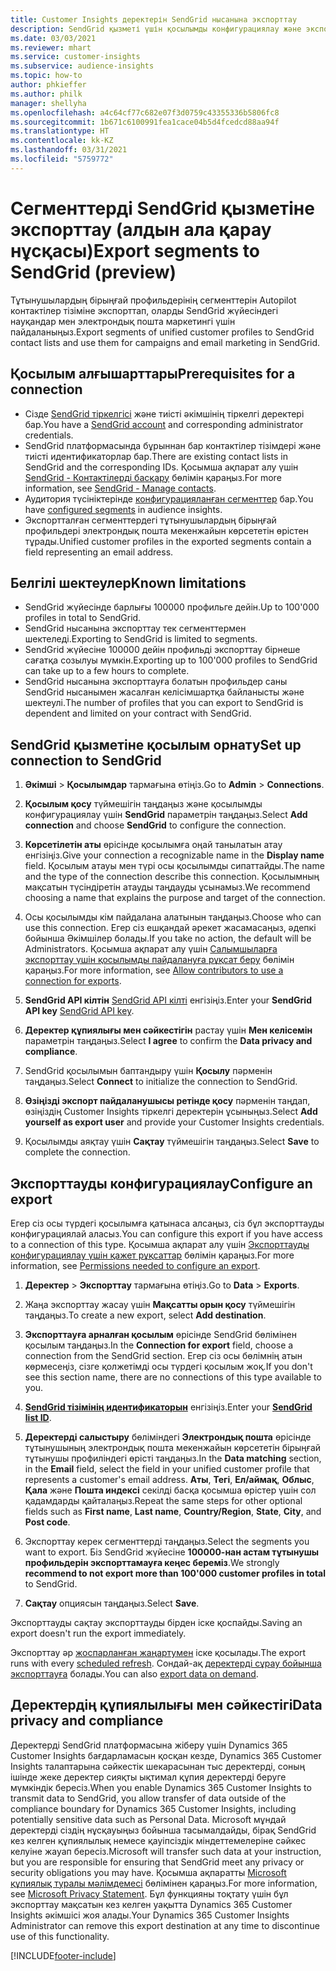 ```yaml
---
title: Customer Insights деректерін SendGrid нысанына экспорттау
description: SendGrid қызметі үшін қосылымды конфигурациялау және экспорттау жолы туралы ақпарат.
ms.date: 03/03/2021
ms.reviewer: mhart
ms.service: customer-insights
ms.subservice: audience-insights
ms.topic: how-to
author: phkieffer
ms.author: philk
manager: shellyha
ms.openlocfilehash: a4c64cf77c682e07f3d0759c43355336b5806fc8
ms.sourcegitcommit: 1b671c6100991fea1cace04b5d4fcedcd88aa94f
ms.translationtype: HT
ms.contentlocale: kk-KZ
ms.lasthandoff: 03/31/2021
ms.locfileid: "5759772"
---
```

# <a name="export-segments-to-sendgrid-preview"></a><span data-ttu-id="303f3-103">Сегменттерді SendGrid қызметіне экспорттау (алдын ала қарау нұсқасы)</span><span class="sxs-lookup"><span data-stu-id="303f3-103">Export segments to SendGrid (preview)</span></span>

<span data-ttu-id="303f3-104">Тұтынушылардың бірыңғай профильдерінің сегменттерін Autopilot контактілер тізіміне экспорттап, оларды SendGrid жүйесіндегі науқандар мен электрондық пошта маркетингі үшін пайдаланыңыз.</span><span class="sxs-lookup"><span data-stu-id="303f3-104">Export segments of unified customer profiles to SendGrid contact lists and use them for campaigns and email marketing in SendGrid.</span></span> 

## <a name="prerequisites-for-a-connection"></a><span data-ttu-id="303f3-105">Қосылым алғышарттары</span><span class="sxs-lookup"><span data-stu-id="303f3-105">Prerequisites for a connection</span></span>

-   <span data-ttu-id="303f3-106">Сізде [SendGrid тіркелгісі](https://sendgrid.com/) және тиісті әкімшінің тіркелгі деректері бар.</span><span class="sxs-lookup"><span data-stu-id="303f3-106">You have a [SendGrid account](https://sendgrid.com/) and corresponding administrator credentials.</span></span>
-   <span data-ttu-id="303f3-107">SendGrid платформасында бұрыннан бар контактілер тізімдері және тиісті идентификаторлар бар.</span><span class="sxs-lookup"><span data-stu-id="303f3-107">There are existing contact lists in SendGrid and the corresponding IDs.</span></span> <span data-ttu-id="303f3-108">Қосымша ақпарат алу үшін [SendGrid - Контактілерді басқару](https://sendgrid.com/docs/ui/managing-contacts/create-and-manage-contacts/#manage-contacts) бөлімін қараңыз.</span><span class="sxs-lookup"><span data-stu-id="303f3-108">For more information, see [SendGrid - Manage contacts](https://sendgrid.com/docs/ui/managing-contacts/create-and-manage-contacts/#manage-contacts).</span></span>
-   <span data-ttu-id="303f3-109">Аудитория түсініктерінде [конфигурацияланған сегменттер](segments.md) бар.</span><span class="sxs-lookup"><span data-stu-id="303f3-109">You have [configured segments](segments.md) in audience insights.</span></span>
-   <span data-ttu-id="303f3-110">Экспортталған сегменттердегі тұтынушылардың бірыңғай профильдері электрондық пошта мекенжайын көрсететін өрістен тұрады.</span><span class="sxs-lookup"><span data-stu-id="303f3-110">Unified customer profiles in the exported segments contain a field representing an email address.</span></span>

## <a name="known-limitations"></a><span data-ttu-id="303f3-111">Белгілі шектеулер</span><span class="sxs-lookup"><span data-stu-id="303f3-111">Known limitations</span></span>

- <span data-ttu-id="303f3-112">SendGrid жүйесінде барлығы 100000 профильге дейін.</span><span class="sxs-lookup"><span data-stu-id="303f3-112">Up to 100'000 profiles in total to SendGrid.</span></span>
- <span data-ttu-id="303f3-113">SendGrid нысанына экспорттау тек сегменттермен шектеледі.</span><span class="sxs-lookup"><span data-stu-id="303f3-113">Exporting to SendGrid is limited to segments.</span></span>
- <span data-ttu-id="303f3-114">SendGrid жүйесіне 100000 дейін профильді экспорттау бірнеше сағатқа созылуы мүмкін.</span><span class="sxs-lookup"><span data-stu-id="303f3-114">Exporting up to 100'000 profiles to SendGrid can take up to a few hours to complete.</span></span> 
- <span data-ttu-id="303f3-115">SendGrid нысанына экспорттауға болатын профильдер саны SendGrid нысанымен жасалған келісімшартқа байланысты және шектеулі.</span><span class="sxs-lookup"><span data-stu-id="303f3-115">The number of profiles that you can export to SendGrid is dependent and limited on your contract with SendGrid.</span></span>

## <a name="set-up-connection-to-sendgrid"></a><span data-ttu-id="303f3-116">SendGrid қызметіне қосылым орнату</span><span class="sxs-lookup"><span data-stu-id="303f3-116">Set up connection to SendGrid</span></span>

1. <span data-ttu-id="303f3-117">**Әкімші** > **Қосылымдар** тармағына өтіңіз.</span><span class="sxs-lookup"><span data-stu-id="303f3-117">Go to **Admin** > **Connections**.</span></span>

1. <span data-ttu-id="303f3-118">**Қосылым қосу** түймешігін таңдаңыз және қосылымды конфигурациялау үшін **SendGrid** параметрін таңдаңыз.</span><span class="sxs-lookup"><span data-stu-id="303f3-118">Select **Add connection** and choose **SendGrid** to configure the connection.</span></span>

1. <span data-ttu-id="303f3-119">**Көрсетілетін аты** өрісінде қосылымға оңай танылатын атау енгізіңіз.</span><span class="sxs-lookup"><span data-stu-id="303f3-119">Give your connection a recognizable name in the **Display name** field.</span></span> <span data-ttu-id="303f3-120">Қосылым атауы мен түрі осы қосылымды сипаттайды.</span><span class="sxs-lookup"><span data-stu-id="303f3-120">The name and the type of the connection describe this connection.</span></span> <span data-ttu-id="303f3-121">Қосылымның мақсатын түсіндіретін атауды таңдауды ұсынамыз.</span><span class="sxs-lookup"><span data-stu-id="303f3-121">We recommend choosing a name that explains the purpose and target of the connection.</span></span>

1. <span data-ttu-id="303f3-122">Осы қосылымды кім пайдалана алатынын таңдаңыз.</span><span class="sxs-lookup"><span data-stu-id="303f3-122">Choose who can use this connection.</span></span> <span data-ttu-id="303f3-123">Егер сіз ешқандай әрекет жасамасаңыз, әдепкі бойынша Әкімшілер болады.</span><span class="sxs-lookup"><span data-stu-id="303f3-123">If you take no action, the default will be Administrators.</span></span> <span data-ttu-id="303f3-124">Қосымша ақпарат алу үшін [Салымшыларға экспорттау үшін қосылымды пайдалануға рұқсат беру](connections.md#allow-contributors-to-use-a-connection-for-exports) бөлімін қараңыз.</span><span class="sxs-lookup"><span data-stu-id="303f3-124">For more information, see [Allow contributors to use a connection for exports](connections.md#allow-contributors-to-use-a-connection-for-exports).</span></span>

1. <span data-ttu-id="303f3-125">**SendGrid API кілтін** [SendGrid API кілті](https://sendgrid.com/docs/ui/account-and-settings/api-keys/) енгізіңіз.</span><span class="sxs-lookup"><span data-stu-id="303f3-125">Enter your **SendGrid API key** [SendGrid API key](https://sendgrid.com/docs/ui/account-and-settings/api-keys/).</span></span>

1. <span data-ttu-id="303f3-126">**Деректер құпиялығы мен сәйкестігін** растау үшін **Мен келісемін** параметрін таңдаңыз.</span><span class="sxs-lookup"><span data-stu-id="303f3-126">Select **I agree** to confirm the **Data privacy and compliance**.</span></span>

1. <span data-ttu-id="303f3-127">SendGrid қосылымын баптандыру үшін **Қосылу** пәрменін таңдаңыз.</span><span class="sxs-lookup"><span data-stu-id="303f3-127">Select **Connect** to initialize the connection to SendGrid.</span></span>

1. <span data-ttu-id="303f3-128">**Өзіңізді экспорт пайдаланушысы ретінде қосу** пәрменін таңдап, өзіңіздің Customer Insights тіркелгі деректерін ұсыныңыз.</span><span class="sxs-lookup"><span data-stu-id="303f3-128">Select **Add yourself as export user** and provide your Customer Insights credentials.</span></span>

1. <span data-ttu-id="303f3-129">Қосылымды аяқтау үшін **Сақтау** түймешігін таңдаңыз.</span><span class="sxs-lookup"><span data-stu-id="303f3-129">Select **Save** to complete the connection.</span></span>

## <a name="configure-an-export"></a><span data-ttu-id="303f3-130">Экспорттауды конфигурациялау</span><span class="sxs-lookup"><span data-stu-id="303f3-130">Configure an export</span></span>

<span data-ttu-id="303f3-131">Егер сіз осы түрдегі қосылымға қатынаса алсаңыз, сіз бұл экспорттауды конфигурациялай аласыз.</span><span class="sxs-lookup"><span data-stu-id="303f3-131">You can configure this export if you have access to a connection of this type.</span></span> <span data-ttu-id="303f3-132">Қосымша ақпарат алу үшін [Экспорттауды конфигурациялау үшін қажет рұқсаттар](export-destinations.md#set-up-a-new-export) бөлімін қараңыз.</span><span class="sxs-lookup"><span data-stu-id="303f3-132">For more information, see [Permissions needed to configure an export](export-destinations.md#set-up-a-new-export).</span></span>

1. <span data-ttu-id="303f3-133">**Деректер** > **Экспорттау** тармағына өтіңіз.</span><span class="sxs-lookup"><span data-stu-id="303f3-133">Go to **Data** > **Exports**.</span></span>

1. <span data-ttu-id="303f3-134">Жаңа экспорттау жасау үшін **Мақсатты орын қосу** түймешігін таңдаңыз.</span><span class="sxs-lookup"><span data-stu-id="303f3-134">To create a new export, select **Add destination**.</span></span>

1. <span data-ttu-id="303f3-135">**Экспорттауға арналған қосылым** өрісінде SendGrid бөлімінен қосылым таңдаңыз.</span><span class="sxs-lookup"><span data-stu-id="303f3-135">In the **Connection for export** field, choose a connection from the SendGrid section.</span></span> <span data-ttu-id="303f3-136">Егер сіз осы бөлімнің атын көрмесеңіз, сізге қолжетімді осы түрдегі қосылым жоқ.</span><span class="sxs-lookup"><span data-stu-id="303f3-136">If you don't see this section name, there are no connections of this type available to you.</span></span>

1. <span data-ttu-id="303f3-137">**[SendGrid тізімінің идентификаторын](https://sendgrid.com/docs/ui/managing-contacts/create-and-manage-contacts/#manage-contacts)** енгізіңіз.</span><span class="sxs-lookup"><span data-stu-id="303f3-137">Enter your **[SendGrid list ID](https://sendgrid.com/docs/ui/managing-contacts/create-and-manage-contacts/#manage-contacts)**.</span></span>

1. <span data-ttu-id="303f3-138">**Деректерді салыстыру** бөліміндегі **Электрондық пошта** өрісінде тұтынушының электрондық пошта мекенжайын көрсететін бірыңғай тұтынушы профиліндегі өрісті таңдаңыз.</span><span class="sxs-lookup"><span data-stu-id="303f3-138">In the **Data matching** section, in the **Email** field, select the field in your unified customer profile that represents a customer's email address.</span></span> <span data-ttu-id="303f3-139">**Аты**, **Тегі**, **Ел/аймақ**, **Облыс**, **Қала** және **Пошта индексі** секілді басқа қосымша өрістер үшін сол қадамдарды қайталаңыз.</span><span class="sxs-lookup"><span data-stu-id="303f3-139">Repeat the same steps for other optional fields such as **First name**, **Last name**, **Country/Region**, **State**, **City**, and **Post code**.</span></span>

1. <span data-ttu-id="303f3-140">Экспорттау керек сегменттерді таңдаңыз.</span><span class="sxs-lookup"><span data-stu-id="303f3-140">Select the segments you want to export.</span></span> <span data-ttu-id="303f3-141">Біз SendGrid жүйесіне **100000-нан астам тұтынушы профильдерін экспорттамауға кеңес береміз**.</span><span class="sxs-lookup"><span data-stu-id="303f3-141">We strongly **recommend to not export more than 100'000 customer profiles in total** to SendGrid.</span></span> 

1. <span data-ttu-id="303f3-142">**Сақтау** опциясын таңдаңыз.</span><span class="sxs-lookup"><span data-stu-id="303f3-142">Select **Save**.</span></span>

<span data-ttu-id="303f3-143">Экспорттауды сақтау экспорттауды бірден іске қоспайды.</span><span class="sxs-lookup"><span data-stu-id="303f3-143">Saving an export doesn't run the export immediately.</span></span>

<span data-ttu-id="303f3-144">Экспорттау әр [жоспарланған жаңартумен](system.md#schedule-tab) іске қосылады.</span><span class="sxs-lookup"><span data-stu-id="303f3-144">The export runs with every [scheduled refresh](system.md#schedule-tab).</span></span> <span data-ttu-id="303f3-145">Сондай-ақ [деректерді сұрау бойынша экспорттауға](export-destinations.md#run-exports-on-demand) болады.</span><span class="sxs-lookup"><span data-stu-id="303f3-145">You can also [export data on demand](export-destinations.md#run-exports-on-demand).</span></span> 

## <a name="data-privacy-and-compliance"></a><span data-ttu-id="303f3-146">Деректердің құпиялылығы мен сәйкестігі</span><span class="sxs-lookup"><span data-stu-id="303f3-146">Data privacy and compliance</span></span>

<span data-ttu-id="303f3-147">Деректерді SendGrid платформасына жіберу үшін Dynamics 365 Customer Insights бағдарламасын қосқан кезде, Dynamics 365 Customer Insights талаптарына сәйкестік шекарасынан тыс деректерді, соның ішінде жеке деректер сияқты ықтимал құпия деректерді беруге мүмкіндік бересіз.</span><span class="sxs-lookup"><span data-stu-id="303f3-147">When you enable Dynamics 365 Customer Insights to transmit data to SendGrid, you allow transfer of data outside of the compliance boundary for Dynamics 365 Customer Insights, including potentially sensitive data such as Personal Data.</span></span> <span data-ttu-id="303f3-148">Microsoft мұндай деректерді сіздің нұсқауыңыз бойынша тасымалдайды, бірақ SendGrid кез келген құпиялылық немесе қауіпсіздік міндеттемелеріне сәйкес келуіне жауап бересіз.</span><span class="sxs-lookup"><span data-stu-id="303f3-148">Microsoft will transfer such data at your instruction, but you are responsible for ensuring that SendGrid meet any privacy or security obligations you may have.</span></span> <span data-ttu-id="303f3-149">Қосымша ақпаратты [Microsoft құпиялық туралы мәлімдемесі](https://go.microsoft.com/fwlink/?linkid=396732) бөлімінен қараңыз.</span><span class="sxs-lookup"><span data-stu-id="303f3-149">For more information, see [Microsoft Privacy Statement](https://go.microsoft.com/fwlink/?linkid=396732).</span></span>
<span data-ttu-id="303f3-150">Бұл функцияны тоқтату үшін бұл экспорттау мақсатын кез келген уақытта Dynamics 365 Customer Insights әкімшісі жоя алады.</span><span class="sxs-lookup"><span data-stu-id="303f3-150">Your Dynamics 365 Customer Insights Administrator can remove this export destination at any time to discontinue use of this functionality.</span></span>


[!INCLUDE[footer-include](../includes/footer-banner.md)]